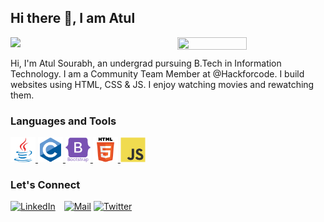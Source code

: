 ## Hi there 👋, I am Atul
![](https://komarev.com/ghpvc/?username=Atul1331&color=blueviolet)
<img src="https://imgur.com/Z9n1y5S.gif" height=47% width=47% align="right">
<p>Hi, I'm Atul Sourabh, an undergrad pursuing B.Tech in Information Technology. I am a Community Team Member at @Hackforcode. I build websites using HTML, CSS & JS. I enjoy watching movies and rewatching them. </p>


<h3>Languages and Tools</h3>
<p align="left"> <a href = "https://www.java.com/"> <img src= "https://github.com/devicons/devicon/blob/master/icons/java/java-original.svg" alt= "java" width="40" height="40" /> </a> <a href="https://www.cprogramming.com/" target="_blank"> <img src="https://raw.githubusercontent.com/devicons/devicon/master/icons/c/c-original.svg" alt="c" width="40" height="40"/> </a>  <a href="https://getbootstrap.com" target="_blank"> <img src="https://raw.githubusercontent.com/devicons/devicon/master/icons/bootstrap/bootstrap-plain-wordmark.svg" alt="bootstrap" width="40" height="40"/> </a> <a href="https://www.w3.org/html/" target="_blank"> <img src="https://raw.githubusercontent.com/devicons/devicon/master/icons/html5/html5-original-wordmark.svg" alt="html5" width="40" height="40"/> </a> <a href="https://developer.mozilla.org/en-US/docs/Web/JavaScript" target="_blank"> <img src="https://raw.githubusercontent.com/devicons/devicon/master/icons/javascript/javascript-original.svg" alt="javascript" width="40" height="40"/> </a> </p>

<h3> Let's Connect </h3>

<a href = "https://www.linkedin.com/in/atul-sourabh-829744208/"  > <img src ="https://cdn-icons-png.flaticon.com/512/174/174857.png" alt="LinkedIn" height="40" width= "40" style="margin-right:10px;"></a>
<a href = "mailto:atulsourabh083@gmail.com"> <img src="https://img.icons8.com/color/344/gmail-new.png" alt="Mail" height="45" width= "45"></a>
<a href = "https://twitter.com/atul27sourabh"> 
  <img src = "https://img.icons8.com/color/344/twitter--v1.png"
       alt="Twitter" height="50" width="50"></a>


<!--
**Atul1331/Atul1331** is a ✨ _special_ ✨ repository because its `README.md` (this file) appears on your GitHub profile.

Here are some ideas to get you started:

- 🔭 I’m currently working on ...
- 🌱 I’m currently learning ...
- 👯 I’m looking to collaborate on ...
- 🤔 I’m looking for help with ...
- 💬 Ask me about ...
- 📫 How to reach me: ...
- 😄 Pronouns: ...
- ⚡ Fun fact: ...
-->
